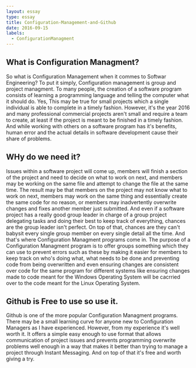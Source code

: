 ```yaml
---
layout: essay
type: essay 
title: Configuration-Management-and-Github
date: 2016-09-15
labels:
  - ConfigurationManagment
---
```


## What is Configuration Managment?
So what is Configuration Management when it commes to Softwar Engineering? To put it simply, Configuration management is group and project managment.  To many people, the creation of a software program consists of learning a programming language and telling the computer what it should do.  Yes, This may be true for small projects which a single individual is able to complete in a timely fashion.  However, it's the year 2016 and many professional commercial projects aren't small and require a team to create, at least if the project is meant to be finished in a timely fashion.  And while working with others on a software program has it's benefits, human error and the actual details in software development cause their share of problems.

## WHy do we need it?
Issues within a software project will come up, members will finish a section of the project and need to decide on what to work on next, and members may be working on the same file and attempt to change the file at the same time.  The result may be that members on the project may not know what to work on next, members may work on the same thing and essentially create the same code for no reason, or members may inadvertently overwrite changes and fixes another member just submitted.  And even if a software project has a really good group leader in charge of a group project delegating tasks and doing their best to keep track of everything, chances are the group leader isn't perfect.  On top of that, chances are they can't babysit every single group member on every single detail all the time.  And that's where Configuration Managment programs come in.  The purpose of a Configuration Managment program is to offer groups something which they can use to prevent errors such as these by making it easier for members to keep track on who's doing what, what needs to be done and preventing code from being overwritten and even ensuring changes are consistent over code for the same program for different systems like ensuring changes made to code meant for the Windows Operating System will be cacrried over to the code meant for the Linux Operating System.

## Github is Free to use so use it.
Github is one of the more popular Configuration Managment programs.  There may be a small learning curve for anyone new to Configuration Managers as I have experienced.  However, from my experience it's well worth it.  It offers a simple easy enough to use format that allows communication of project issues and prevents programming overwrite problems well enough in a way that makes it better than trying to manage a project through Instant Messaging.  And on top of that it's free and worth giving a try.

